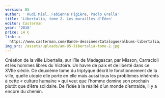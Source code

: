 ```yaml
---
version: 85
author: ' Rudi Miel, Fabienne Pigière, Paolo Grella'
title: 'Libertalia, tome 2. Les murailles d’Éden'
editor: Casterman
year: '2018'
price: 14 €
link: >-
  https://www.casterman.com/Bande-dessinee/Catalogue/albums-libertalia/libertalia-2-les-murailles-deden
img_src: /assets/uploads/am-85-libertalia-tome-2.jpg
---
```

Création de la ville Libertalia, sur l’île de Madagascar, par Misson, Carracioli et les hommes libres du Victoire. Un havre de paix et de liberté dans ce XVIIe siècle. Ce deuxième tome du triptyque décrit le fonctionnement de la ville, quelle utopie elle porte en elle mais aussi tous les problèmes inhérents à cette « culture humaine » qui veut que l’homme domine son prochain plutôt que d’être solidaire. De l’idée à la réalité d’un monde d’entraide, il y a encore du chemin.
